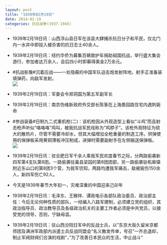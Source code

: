 ```yaml
---
layout: post
title: "1939年02月19日"
date: 2014-02-19
categories: 抗日战争(1937-1945)
---
```


<meta name="referrer" content="no-referrer" />

- 1939年2月19日讯：山西浮山县日军在该县大肆捕杀抗日分子和平民，仅北门内一水井中即投入被杀害的抗日志士40余人。 

- 1939年2月19日讯：纽约华侨为募集百辆救护车捐助祖国抗战，举行盛大集会游行，参加者达万余人，会后四小时即募得美金2万余元。 

- #抗战影像#沉着应战——一处隐蔽的中国军队迫击炮发射阵地，射手正准备装填弹药，向敌军发射。 <br/><img src="https://ww3.sinaimg.cn/large/aca367d8jw1edow7wc31bj20go0ccmzf.jpg" />

- 1939年2月19日讯：军委会令郑洞国为第五军副军长 

- 1939年2月19日讯：南京伪维新政府外交部长陈箓在上海愚园路住宅内遇刺毙命 

- #参战装备#日制九二式重机枪(二)：该机枪因从外观造型上看似“斗鸡”而且射击枪声听似“咯咯咯”鸡叫，被我抗战军民戏称为”鸡脖子”。该枪外观特征为硕大的散热片，尽管不需要冷却水，但其大幅增加全枪重量的制造工序。供弹使用的保弹板采用黄铜薄板冲压制成，进弹时需要副射手在左侧输送保弹板。 <br/><img src="https://ww3.sinaimg.cn/large/aca367d8jw1edoh3fqdwuj20hs1igapk.jpg" />

- 1939年2月19日讯：驻合肥日军千余人乘我军民欢度春节之际，分两路偷袭新四军第4支队第8团。一路偷袭驻巢县梁园的第8团团部，另一路偷袭驻柘皋镇附近东山口的第8团3个营，为我军侦知，两路均遭我军痛击，敌被毙伤150余人，新四军伤亡92人。 

- 今天是1939年春节大年初一，灾难深重的中国迎来己卯年 

- 1939年2月19日讯：毛泽东、王稼祥、谭政电示各部队政治委员、政治部主任：今后无论何种性质的部队，一经编入八路军建制，必须建立党的组织，其政治指导员、政治教导员及各级政治机关的主要工作者必须是中共党员，以接受党的领导，否则，宁缺毋滥。 

- 1939年2月19日讯：驻山西汾阳日军中的反战士兵，以”东京大阪久留米京都师团及满洲军政部内派遣士兵反战同盟会“名义散发传单，号召”一齐总退却，制止军阀财阀们合演的戏剧“，”为了改善日本民众的生活，中止战斗“ 

